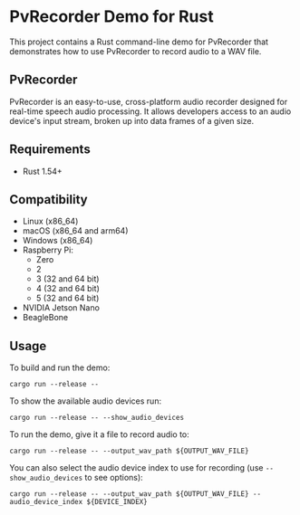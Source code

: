 # PvRecorder Demo for Rust

This project contains a Rust command-line demo for PvRecorder that demonstrates how to use PvRecorder to record audio to a WAV file.

## PvRecorder

PvRecorder is an easy-to-use, cross-platform audio recorder designed for real-time speech audio processing. It allows developers access to an audio device's input stream, broken up into data frames of a given size.

## Requirements

- Rust 1.54+

## Compatibility

- Linux (x86_64)
- macOS (x86_64 and arm64)
- Windows (x86_64)
- Raspberry Pi:
    - Zero
    - 2
    - 3 (32 and 64 bit)
    - 4 (32 and 64 bit)
    - 5 (32 and 64 bit)
- NVIDIA Jetson Nano
- BeagleBone

## Usage

To build and run the demo:

```console
cargo run --release --
```

To show the available audio devices run:

```console
cargo run --release -- --show_audio_devices
```

To run the demo, give it a file to record audio to:

```console
cargo run --release -- --output_wav_path ${OUTPUT_WAV_FILE}
```

You can also select the audio device index to use for recording (use `--show_audio_devices` to see options):

```console
cargo run --release -- --output_wav_path ${OUTPUT_WAV_FILE} --audio_device_index ${DEVICE_INDEX}
```
